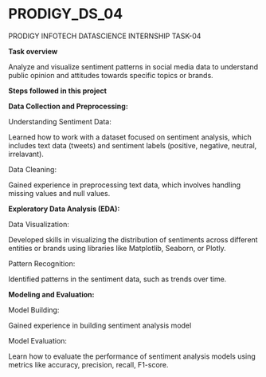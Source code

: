 # PRODIGY_DS_04
PRODIGY INFOTECH DATASCIENCE INTERNSHIP TASK-04

**Task overview**

Analyze and visualize sentiment patterns in social media data to understand public opinion and attitudes towards specific topics or brands.

**Steps followed in this project**

**Data Collection and Preprocessing:**

Understanding Sentiment Data:

Learned how to work with a dataset focused on sentiment analysis, which includes text data (tweets) and sentiment labels (positive, negative, neutral, irrelavant).

Data Cleaning: 

Gained experience in preprocessing text data, which involves handling missing values and null values.

**Exploratory Data Analysis (EDA):**

Data Visualization:

Developed skills in visualizing the distribution of sentiments across different entities or brands using libraries like Matplotlib, Seaborn, or Plotly.

Pattern Recognition: 

Identified patterns in the sentiment data, such as trends over time.

**Modeling and Evaluation:**

Model Building:

Gained experience in building sentiment analysis model 

Model Evaluation: 

Learn how to evaluate the performance of sentiment analysis models using metrics like accuracy, precision, recall, F1-score.



